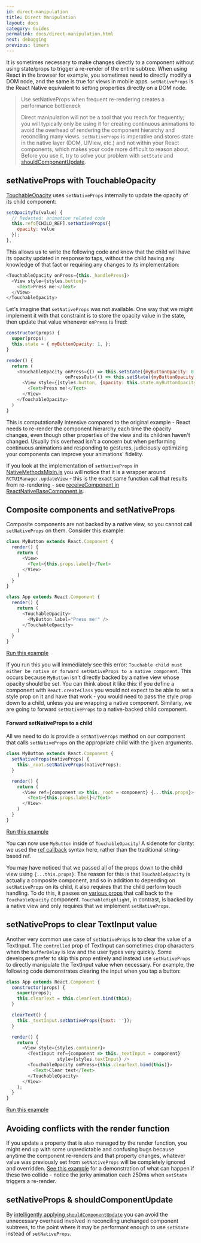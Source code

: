 ```yaml
---
id: direct-manipulation
title: Direct Manipulation
layout: docs
category: Guides
permalink: docs/direct-manipulation.html
next: debugging
previous: timers
---
```


It is sometimes necessary to make changes directly to a component
without using state/props to trigger a re-render of the entire subtree.
When using React in the browser for example, you sometimes need to
directly modify a DOM node, and the same is true for views in mobile
apps. `setNativeProps` is the React Native equivalent to setting
properties directly on a DOM node.

> Use setNativeProps when frequent re-rendering creates a performance bottleneck
>
> Direct manipulation will not be a tool that you reach for
> frequently; you will typically only be using it for creating
> continuous animations to avoid the overhead of rendering the component
> hierarchy and reconciling many views. `setNativeProps` is imperative
> and stores state in the native layer (DOM, UIView, etc.) and not
> within your React components, which makes your code more difficult to
> reason about. Before you use it, try to solve your problem with `setState`
> and [shouldComponentUpdate](http://facebook.github.io/react/docs/advanced-performance.html#shouldcomponentupdate-in-action).

## setNativeProps with TouchableOpacity

[TouchableOpacity](https://github.com/facebook/react-native/blob/master/Libraries/Components/Touchable/TouchableOpacity.js)
uses `setNativeProps` internally to update the opacity of its child
component:

```javascript
setOpacityTo(value) {
  // Redacted: animation related code
  this.refs[CHILD_REF].setNativeProps({
    opacity: value
  });
},
```

This allows us to write the following code and know that the child will
have its opacity updated in response to taps, without the child having
any knowledge of that fact or requiring any changes to its implementation:

```javascript
<TouchableOpacity onPress={this._handlePress}>
  <View style={styles.button}>
    <Text>Press me!</Text>
  </View>
</TouchableOpacity>
```

Let's imagine that `setNativeProps` was not available. One way that we
might implement it with that constraint is to store the opacity value
in the state, then update that value whenever `onPress` is fired:

```javascript
constructor(props) {
  super(props);
  this.state = { myButtonOpacity: 1, };
}

render() {
  return (
    <TouchableOpacity onPress={() => this.setState({myButtonOpacity: 0.5})}
                      onPressOut={() => this.setState({myButtonOpacity: 1})}>
      <View style={[styles.button, {opacity: this.state.myButtonOpacity}]}>
        <Text>Press me!</Text>
      </View>
    </TouchableOpacity>
  )
}
```

This is computationally intensive compared to the original example -
React needs to re-render the component hierarchy each time the opacity
changes, even though other properties of the view and its children
haven't changed. Usually this overhead isn't a concern but when
performing continuous animations and responding to gestures, judiciously
optimizing your components can improve your animations' fidelity.

If you look at the implementation of `setNativeProps` in
[NativeMethodsMixin.js](https://github.com/facebook/react/blob/master/src/renderers/native/NativeMethodsMixin.js)
you will notice that it is a wrapper around `RCTUIManager.updateView` -
this is the exact same function call that results from re-rendering -
see [receiveComponent in
ReactNativeBaseComponent.js](https://github.com/facebook/react/blob/master/src/renderers/native/ReactNativeBaseComponent.js).

## Composite components and setNativeProps

Composite components are not backed by a native view, so you cannot call
`setNativeProps` on them. Consider this example:

```javascript
class MyButton extends React.Component {
  render() {
    return (
      <View>
        <Text>{this.props.label}</Text>
      </View>
    )
  }
}

class App extends React.Component {
  render() {
    return (
      <TouchableOpacity>
        <MyButton label="Press me!" />
      </TouchableOpacity>
    )
  }
}
```
[Run this example](https://rnplay.org/apps/JXkgmQ)

If you run this you will immediately see this error: `Touchable child
must either be native or forward setNativeProps to a native component`.
This occurs because `MyButton` isn't directly backed by a native view
whose opacity should be set. You can think about it like this: if you
define a component with `React.createClass` you would not expect to be
able to set a style prop on it and have that work - you would need to
pass the style prop down to a child, unless you are wrapping a native
component. Similarly, we are going to forward `setNativeProps` to a
native-backed child component.

#### Forward setNativeProps to a child

All we need to do is provide a `setNativeProps` method on our component
that calls `setNativeProps` on the appropriate child with the given
arguments.

```javascript
class MyButton extends React.Component {
  setNativeProps(nativeProps) {
    this._root.setNativeProps(nativeProps);
  }

  render() {
    return (
      <View ref={component => this._root = component} {...this.props}>
        <Text>{this.props.label}</Text>
      </View>
    )
  }
}
```
[Run this example](https://rnplay.org/apps/YJxnEQ)

You can now use `MyButton` inside of `TouchableOpacity`! A sidenote for
clarity: we used the [ref callback](https://facebook.github.io/react/docs/more-about-refs.html#the-ref-callback-attribute) syntax here, rather than the traditional string-based ref.

You may have noticed that we passed all of the props down to the child
view using `{...this.props}`. The reason for this is that
`TouchableOpacity` is actually a composite component, and so in addition
to depending on `setNativeProps` on its child, it also requires that the
child perform touch handling. To do this, it passes on [various
props](docs/view.html#onmoveshouldsetresponder)
that call back to the `TouchableOpacity` component.
`TouchableHighlight`, in contrast, is backed by a native view and only
requires that we implement `setNativeProps`.

## setNativeProps to clear TextInput value

Another very common use case of `setNativeProps` is to clear the value
of a TextInput. The `controlled` prop of TextInput can sometimes drop
characters when the `bufferDelay` is low and the user types very
quickly. Some developers prefer to skip this prop entirely and instead
use `setNativeProps` to directly manipulate the TextInput value when
necessary. For example, the following code demonstrates clearing the
input when you tap a button:

```javascript
class App extends React.Component {
  constructor(props) {
    super(props);
    this.clearText = this.clearText.bind(this);
  }

  clearText() {
    this._textInput.setNativeProps({text: ''});
  }

  render() {
    return (
      <View style={styles.container}>
        <TextInput ref={component => this._textInput = component}
                   style={styles.textInput} />
        <TouchableOpacity onPress={this.clearText.bind(this)}>
          <Text>Clear text</Text>
        </TouchableOpacity>
      </View>
    );
  }
}
```
[Run this example](https://rnplay.org/plays/pOI9bA)

## Avoiding conflicts with the render function

If you update a property that is also managed by the render function,
you might end up with some unpredictable and confusing bugs because
anytime the component re-renders and that property changes, whatever
value was previously set from `setNativeProps` will be completely
ignored and overridden. [See this example](https://rnplay.org/apps/bp1DvQ)
for a demonstration of what can happen if these two collide - notice
the jerky animation each 250ms when `setState` triggers a re-render.

## setNativeProps & shouldComponentUpdate

By [intelligently applying
`shouldComponentUpdate`](https://facebook.github.io/react/docs/advanced-performance.html#avoiding-reconciling-the-dom)
you can avoid the unnecessary overhead involved in reconciling unchanged
component subtrees, to the point where it may be performant enough to
use `setState` instead of `setNativeProps`.
